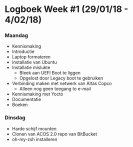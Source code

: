 # Logboek Week #1 (29/01/18 - 4/02/18)
### Maandag
* Kennismaking
* Introductie
* Laptop formateren
* Installatie van Ubuntu
* Installatie mislukte
  * Bleek aan UEFI Boot te liggen
  * Opgelost door Legacy boot te gebruiken
* Verbinding maken met netwerk van Altas Copco
  * Alleen nog geen toegang to e-mail
* Kennismaking met Yocto
 * Documentatie
 * Boeken
    
 

### Dinsdag
* Harde schijf mounten
* Clonen van ACOS 2.0 repo van BitBucket
* oh-my-zsh installeren
